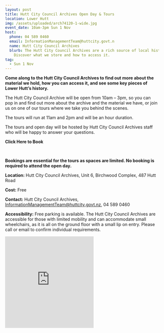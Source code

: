 ```yaml
---
layout: post
title: Hutt City Council Archives Open Day & Tours
location: Lower Hutt
img: /assets/uploaded/arch74120-1-wide.jpg
event_date: 10am-3pm Sun 1 Nov
host:
  phone: 04 589 0460
  email: InformationManagementTeam@huttcity.govt.n
  name: Hutt City Council Archives
  blurb: The Hutt City Council Archives are a rich source of local history.
    Discover what we store and how to access it.
tag:
  - Sun 1 Nov
---
```

**Come along to the Hutt City Council Archives to find out more about the material we hold, how you can access it, and see some key pieces of Lower Hutt’s history.** 

The Hutt City Council Archive will be open from 10am – 3pm, so you can pop in and find out more about the archive and the material we have, or join us on one of our tours where we take you behind the scenes. 

The tours will run at 11am and 2pm and will be an hour duration.

The tours and open day will be hosted by Hutt City Council Archives staff who will be happy to answer your questions.

**Click Here to Book**

<br>

**Bookings are essential for the tours as spaces are limited. No booking is required to attend the open day.** 

**Location:** Hutt City Council Archives, Unit 6, Birchwood Complex, 487 Hutt Road

**Cost:** Free

**Contact:** Hutt City Council Archives, InformationManagementTeam@huttcity.govt.nz, 04 589 0460

**Accessibility:** Free parking is available. The Hutt City Council Archives are accessible for those with limited mobility and can accommodate small wheelchairs, as it is all on the ground floor with a small lip on entry. Please call or email to confirm individual requirements.   

<iframe src="https://www.facebook.com/plugins/page.php?href=https%3A%2F%2Fwww.facebook.com%2Fhuttcitycouncil&tabs=header&width=290&height=300&small_header=true&adapt_container_width=true&hide_cover=false&show_facepile=true&appId" width="290" height="300" style="border:none;overflow:hidden" scrolling="no" frameborder="0" allowTransparency="true" allow="encrypted-media"></iframe>